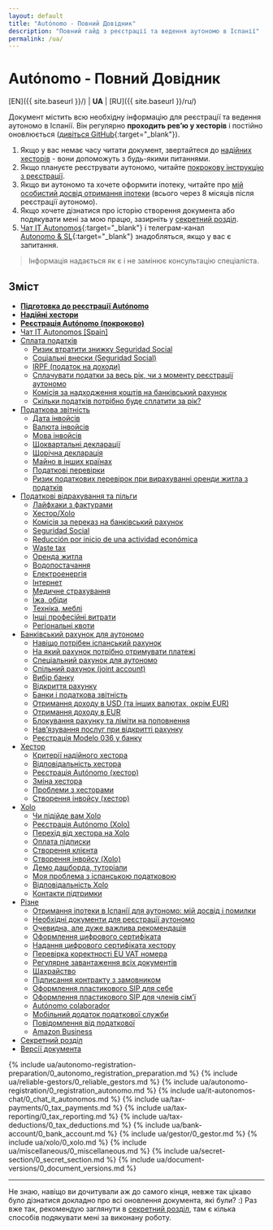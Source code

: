 ```yaml
---
layout: default
title: "Autónomo - Повний Довідник"
description: "Повний гайд з реєстрації та ведення аутономо в Іспанії"
permalink: /ua/
---
```


<style>
{% include common/common.css %}

.container-lg.px-3.my-5.markdown-body h1:first-of-type {
    display: none;
}
</style>

# Autónomo - Повний Довідник

[EN]({{ site.baseurl }}/) | **UA** | [RU]({{ site.baseurl }}/ru/)

Документ містить всю необхідну інформацію для реєстрації та ведення аутономо в Іспанії. Він регулярно **проходить рев’ю
у хесторів** і постійно оновлюється ([дивіться GitHub](https://bit.ly/it-autonomos-github){:target="_blank"}).

1. Якщо у вас немає часу читати документ, звертайтеся до [надійних хесторів](#надійні-хестори) - вони допоможуть з
   будь-якими питаннями.
2. Якщо плануєте реєструвати аутономо, читайте [покрокову інструкцію з реєстрації](#реєстрація-autónomo-покроково).
3. Якщо ви аутономо та хочете оформити іпотеку, читайте
   про [мій особистий досвід отримання іпотеки](#отримання-іпотеки-в-іспанії-для-аутономо-мій-досвід-і-помилки) (всього
   через 8 місяців після реєстрації аутономо).
4. Якщо хочете дізнатися про історію створення документа або подякувати мені за мою працю, зазирніть
   у [секретний розділ](#секретний-розділ).
5. [Чат IT Autonomos](https://bit.ly/it-autonomos-es){:target="_blank"} і телеграм-канал  
   [Autonomo & SL](https://bit.ly/autonomo-and-sl-channel){:target="_blank"} знадобляться, якщо у вас є запитання.

> Інформація надається як є і не замінює консультацію спеціаліста.

## Зміст

- **[Підготовка до реєстрації Autónomo](#підготовка-до-реєстрації-autónomo)**
- **[Надійні хестори](#надійні-хестори)**
- **[Реєстрація Autónomo (покроково)](#реєстрація-autónomo-покроково)**
- [Чат IT Autonomos [Spain]](#чат-it-autonomos-spain)
- [Сплата податків](#сплата-податків)
    - [Ризик втратити знижку Seguridad Social](#ризик-втратити-знижку-seguridad-social)
    - [Соціальні внески (Seguridad Social)](#соціальні-внески-seguridad-social)
    - [IRPF (податок на доходи)](#irpf-податок-на-доходи)
    - [Сплачувати податки за весь рік, чи з моменту реєстрації аутономо](#сплачувати-податки-за-весь-рік-чи-з-моменту-реєстрації-аутономо)
    - [Комісія за надходження коштів на банківський рахунок](#комісія-за-надходження-коштів-на-банківський-рахунок)
    - [Скільки податків потрібно буде сплатити за рік?](#скільки-податків-потрібно-буде-сплатити-за-рік)
- [Податкова звітність](#податкова-звітність)
    - [Дата інвойсів](#дата-інвойсів)
    - [Валюта інвойсів](#валюта-інвойсів)
    - [Мова інвойсів](#мова-інвойсів)
    - [Щоквартальні декларації](#щоквартальні-декларації)
    - [Щорічна декларація](#щорічна-декларація)
    - [Майно в інших країнах](#майно-в-інших-країнах)
    - [Податкові перевірки](#податкові-перевірки)
    - [Ризик податкових перевірок при вирахуванні оренди житла з податків](#ризик-податкових-перевірок-при-вирахуванні-оренди-житла-з-податків)
- [Податкові відрахування та пільги](#податкові-відрахування-та-пільги)
    - [Лайфхаки з фактурами](#лайфхаки-з-фактурами)
    - [Хестор/Xolo](#хесторxolo)
    - [Комісія за переказ на банківський рахунок](#комісія-за-переказ-на-банківський-рахунок)
    - [Seguridad Social](#seguridad-social)
    - [Reducción por inicio de una actividad económica](#reducción-por-inicio-de-una-actividad-económica)
    - [Waste tax](#waste-tax)
    - [Оренда житла](#оренда-житла)
    - [Водопостачання](#водопостачання)
    - [Електроенергія](#електроенергія)
    - [Інтернет](#інтернет)
    - [Медичне страхування](#медичне-страхування)
    - [Їжа, обіди](#їжа-обіди)
    - [Техніка, меблі](#техніка-меблі)
    - [Інші професійні витрати](#інші-професійні-витрати)
    - [Регіональні квоти](#регіональні-квоти)
- [Банківський рахунок для аутономо](#банківський-рахунок-для-аутономо)
    - [Навіщо потрібен іспанський рахунок](#навіщо-потрібен-іспанський-рахунок)
    - [На який рахунок потрібно отримувати платежі](#на-який-рахунок-потрібно-отримувати-платежі)
    - [Спеціальний рахунок для аутономо](#спеціальний-рахунок-для-аутономо)
    - [Спільний рахунок (joint account)](#спільний-рахунок-joint-account)
    - [Вибір банку](#вибір-банку)
    - [Відкриття рахунку](#відкриття-рахунку)
    - [Банки і податкова звітність](#банки-і-податкова-звітність)
    - [Отримання доходу в USD (та інших валютах, окрім EUR)](#отримання-доходу-в-usd-та-інших-валютах-окрім-eur)
    - [Отримання доходу в EUR](#отримання-доходу-в-eur)
    - [Блокування рахунку та ліміти на поповнення](#блокування-рахунку-та-ліміти-на-поповнення)
    - [Нав’язування послуг при відкритті рахунку](#навязування-послуг-при-відкритті-рахунку)
    - [Реєстрація Modelo 036 у банку](#реєстрація-modelo-036-у-банку)
- [Хестор](#хестор-1)
    - [Критерії надійного хестора](#критерії-надійного-хестора)
    - [Відповідальність хестора](#відповідальність-хестора)
    - [Реєстрація Autónomo (хестор)](#реєстрація-autónomo-хестор)
    - [Зміна хестора](#зміна-хестора)
    - [Проблеми з хесторами](#проблеми-з-хесторами)
    - [Створення інвойсу (хестор)](#створення-інвойсу-хестор)
- [Xolo](#xolo-1)
    - [Чи підійде вам Xolo](#чи-підійде-вам-xolo)
    - [Реєстрація Autónomo (Xolo)](#реєстрація-autónomo-xolo)
    - [Перехід від хестора на Xolo](#перехід-від-хестора-на-xolo)
    - [Оплата підписки](#оплата-підписки)
    - [Створення клієнта](#створення-клієнта)
    - [Створення інвойсу (Xolo)](#створення-інвойсу-xolo)
    - [Демо дашборда, туторіали](#демо-дашборда-туторіали)
    - [Моя проблема з іспанською податковою](#моя-проблема-з-іспанською-податковою)
    - [Відповідальність Xolo](#відповідальність-xolo)
    - [Контакти підтримки](#контакти-підтримки)
- [Різне](#різне)
    - [Отримання іпотеки в Іспанії для аутономо: мій досвід і помилки](#отримання-іпотеки-в-іспанії-для-аутономо-мій-досвід-і-помилки)
    - [Необхідні документи для реєстрації аутономо](#необхідні-документи-для-реєстрації-аутономо)
    - [Очевидна, але дуже важлива рекомендація](#очевидна-але-дуже-важлива-рекомендація)
    - [Оформлення цифрового сертифіката](#оформлення-цифрового-сертифіката)
    - [Надання цифрового сертифіката хестору](#надання-цифрового-сертифіката-хестору)
    - [Перевірка коректності EU VAT номера](#перевірка-коректності-eu-vat-номера)
    - [Регулярне завантаження всіх документів](#регулярне-завантаження-всіх-документів)
    - [Шахрайство](#шахрайство)
    - [Підписання контракту з замовником](#підписання-контракту-з-замовником)
    - [Оформлення пластикового SIP для себе](#оформлення-пластикового-sip-для-себе)
    - [Оформлення пластикового SIP для членів сім'ї](#оформлення-пластикового-sip-для-членів-сімї)
    - [Autónomo colaborador](#autónomo-colaborador)
    - [Мобільний додаток податкової служби](#мобільний-додаток-податкової-служби)
    - [Повідомлення від податкової](#повідомлення-від-податкової)
    - [Amazon Business](#amazon-business)
- [Секретний розділ](#секретний-розділ)
- [Версії документа](#версії-документа)

{% include ua/autonomo-registration-preparation/0_autonomo_registration_preparation.md %}
{% include ua/reliable-gestors/0_reliable_gestors.md %}
{% include ua/autonomo-registration/0_registration_autonomo.md %}
{% include ua/it-autonomos-chat/0_chat_it_autonomos.md %}
{% include ua/tax-payments/0_tax_payments.md %}
{% include ua/tax-reporting/0_tax_reporting.md %}
{% include ua/tax-deductions/0_tax_deductions.md %}
{% include ua/bank-account/0_bank_account.md %}
{% include ua/gestor/0_gestor.md %}
{% include ua/xolo/0_xolo.md %}
{% include ua/miscellaneous/0_miscellaneous.md %}
{% include ua/secret-section/0_secret_section.md %}
{% include ua/document-versions/0_document_versions.md %}

---

Не знаю, навіщо ви дочитували аж до самого кінця, невже так цікаво було дізнатися докладно про всі оновлення документа,
які були? :)
Раз вже так, рекомендую заглянути в [секретний розділ](#секретний-розділ), там є кілька способів подякувати мені за
виконану роботу.
